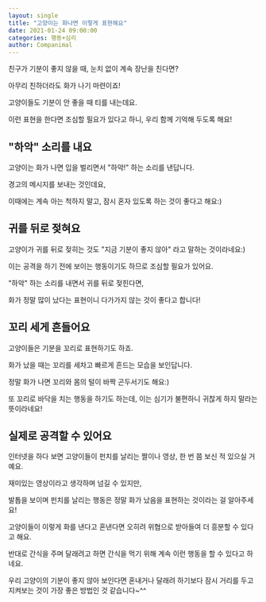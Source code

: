 ```yaml
---
layout: single
title: "고양이는 화나면 이렇게 표현해요"
date: 2021-01-24 09:00:00
categories: 행동+심리
author: Companimal
---
```


친구가 기분이 좋지 않을 때, 눈치 없이 계속 장난을 친다면?

아무리 친하더라도 화가 나기 마련이죠!

고양이들도 기분이 안 좋을 때 티를 내는데요.

이런 표현을 한다면 조심할 필요가 있다고 하니, 우리 함께 기억해 두도록 해요!

## "하악" 소리를 내요

고양이는 화가 나면 입을 벌리면서 "하악!" 하는 소리를 낸답니다.

경고의 메시지를 보내는 것인데요,

이때에는 계속 아는 척하지 말고, 잠시 혼자 있도록 하는 것이 좋다고 해요:)

## 귀를 뒤로 젖혀요

고양이가 귀를 뒤로 젖히는 것도 "지금 기분이 좋지 않아" 라고 말하는 것이라네요:)

이는 공격을 하기 전에 보이는 행동이기도 하므로 조심할 필요가 있어요.

"하악" 하는 소리를 내면서 귀를 뒤로 젖힌다면,

화가 정말 많이 났다는 표현이니 다가가지 않는 것이 좋다고 합니다!

## 꼬리 세게 흔들어요

고양이들은 기분을 꼬리로 표현하기도 하죠.

화가 났을 때는 꼬리를 세차고 빠르게 흔드는 모습을 보인답니다.

정말 화가 나면 꼬리와 몸의 털이 바짝 곤두서기도 해요:)

또 꼬리로 바닥을 치는 행동을 하기도 하는데, 이는 심기가 불편하니 귀찮게 하지 말라는 뜻이라네요!

## 실제로 공격할 수 있어요

인터넷을 하다 보면 고양이들이 펀치를 날리는 짤이나 영상, 한 번 쯤 보신 적 있으실 거예요.

재미있는 영상이라고 생각하며 넘길 수 있지만,

발톱을 보이며 펀치를 날리는 행동은 정말 화가 났음을 표현하는 것이라는 걸 알아주세요!

고양이들이 이렇게 화를 낸다고 혼낸다면 오히려 위협으로 받아들여 더 흥분할 수 있다고 해요.

반대로 간식을 주며 달래려고 하면 간식을 먹기 위해 계속 이런 행동을 할 수 있다고 하네요.

우리 고양이의 기분이 좋지 않아 보인다면 혼내거나 달래려 하기보다 잠시 거리를 두고 지켜보는 것이 가장 좋은 방법인 것 같습니다~^^
